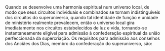 ﻿Quando se desenvolve uma harmonia espiritual num universo local, de modo que seus circuitos individuais e combinados se tornam indistinguíveis dos circuitos do superuniverso, quando tal identidade de função e unidade de ministério realmente prevalecem, então o universo local gira imediatamente nos circuitos estabelecidos de luz e vida, tornando-se instantaneamente eligível para  admissão à confederação espiritual da união perfeccionada da supercriação. Os requisitos para admissão aos conselhos dos Anciães dos Dias, membro da confederação do superuniverso, são:
